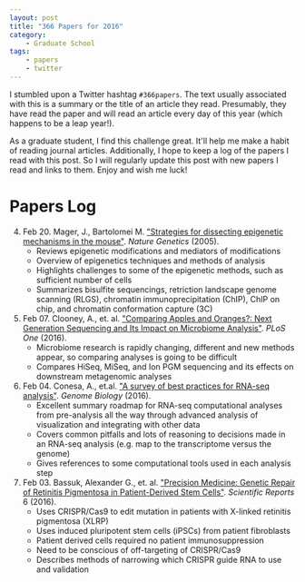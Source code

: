 ```yaml
---
layout: post
title: "366 Papers for 2016"
category:
    - Graduate School
tags:
    - papers
    - twitter
---
```


I stumbled upon a Twitter hashtag `#366papers`. The text usually associated with
this is a summary or the title of an article they read. Presumably, they have
read the paper and will read an article every day of this year (which happens to
be a leap year!).

As a graduate student, I find this challenge great. It'll help me make a habit
of reading journal articles. Additionally, I hope to keep a log of the papers I
read with this post. So I will regularly update this post with new papers I read
and links to them. Enjoy and wish me luck!

<!--break-->

# Papers Log

4. Feb 20. Mager, J., Bartolomei M. ["Strategies for dissecting epigenetic
   mechanisms in the mouse"][feb20mager]. *Nature Genetics* (2005).
    - Reviews epigenetic modifications and mediators of modifications
    - Overview of epigenetics techniques and methods of analysis
    - Highlights challenges to some of the epigenetic methods, such as
      sufficient number of cells
    - Summarizes bisulfite sequencings, retriction landscape genome scanning
      (RLGS), chromatin immunoprecipitation (ChIP), ChIP on chip, and chromatin
      conformation capture (3C)
3. Feb 07. Clooney, A., et. al. ["Comparing Apples and Oranges?: Next Generation
   Sequencing and Its Impact on Microbiome Analysis"][feb07clooney]. *PLoS One*
   (2016).
    - Microbiome research is rapidly changing, different and new methods appear,
      so comparing analyses is going to be difficult
    - Compares HiSeq, MiSeq, and Ion PGM sequencing and its effects on
      downstream metagenomic analyses
2. Feb 04. Conesa, A., et.al. ["A survey of best practices for RNA-seq
   analysis"][feb04conesa]. *Genome Biology* (2016).
    - Excellent summary roadmap for RNA-seq computational analyses from
      pre-analysis all the way through advanced analysis of visualization and
      integrating with other data
    - Covers common pitfalls and lots of reasoning to decisions made in an
      RNA-seq analysis (e.g. map to the transcriptome versus the genome)
    - Gives references to some computational tools used in each analysis step
1. Feb 03. Bassuk, Alexander G., et. al. ["Precision Medicine: Genetic Repair of
   Retinitis Pigmentosa in Patient-Derived Stem Cells"][feb03bassuk].
   *Scientific Reports* 6 (2016).
    - Uses CRISPR/Cas9 to edit mutation in patients with X-linked retinitis
      pigmentosa (XLRP)
    - Uses induced pluripotent stem cells (iPSCs) from patient fibroblasts
    - Patient derived cells required no patient immunosuppression
    - Need to be conscious of off-targeting of CRISPR/Cas9
    - Describes methods of narrowing which CRISPR guide RNA to use and
      validation

[feb20mager]: http://www.nature.com/ng/journal/v37/n11/abs/ng1664.html
[feb07clooney]: http://journals.plos.org/plosone/article?id=10.1371/journal.pone.0148028
[feb04conesa]: http://www.genomebiology.com/content/17/1/13
[feb03bassuk]: http://www.nature.com/articles/srep19969
